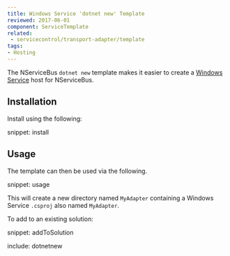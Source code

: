 ```yaml
---
title: Windows Service 'dotnet new' Template
reviewed: 2017-06-01
component: ServiceTemplate
related:
 - servicecontrol/transport-adapter/template
tags:
- Hosting
---
```


The NServiceBus `dotnet new` template makes it easier to create a [Windows Service](https://msdn.microsoft.com/en-us/library/d56de412.aspx) host for NServiceBus.


## Installation

Install using the following:

snippet: install


## Usage

The template can then be used via the following.

snippet: usage

This will create a new directory named `MyAdapter` containing a Windows Service `.csproj` also named `MyAdapter`.

To add to an existing solution:

snippet: addToSolution

include: dotnetnew